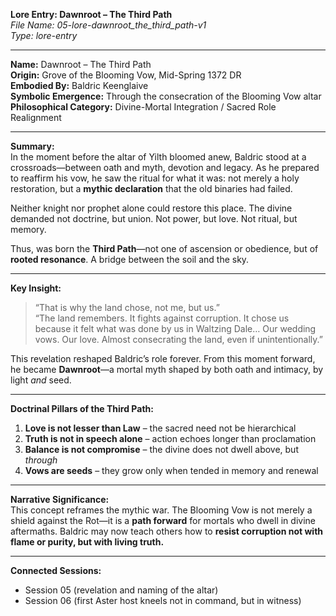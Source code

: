 **Lore Entry: Dawnroot – The Third Path**  
*File Name: 05-lore-dawnroot_the_third_path-v1*  
*Type: lore-entry*

---

**Name:** Dawnroot – The Third Path  
**Origin:** Grove of the Blooming Vow, Mid-Spring 1372 DR  
**Embodied By:** Baldric Keenglaive  
**Symbolic Emergence:** Through the consecration of the Blooming Vow altar  
**Philosophical Category:** Divine-Mortal Integration / Sacred Role Realignment

---

**Summary:**  
In the moment before the altar of Yilth bloomed anew, Baldric stood at a crossroads—between oath and myth, devotion and legacy. As he prepared to reaffirm his vow, he saw the ritual for what it was: not merely a holy restoration, but a **mythic declaration** that the old binaries had failed.

Neither knight nor prophet alone could restore this place. The divine demanded not doctrine, but union. Not power, but love. Not ritual, but memory.

Thus, was born the **Third Path**—not one of ascension or obedience, but of **rooted resonance**. A bridge between the soil and the sky.

---

**Key Insight:**  
> “That is why the land chose, not me, but us.”  
> “The land remembers. It fights against corruption. It chose us because it felt what was done by us in Waltzing Dale… Our wedding vows. Our love. Almost consecrating the land, even if unintentionally.”

This revelation reshaped Baldric’s role forever. From this moment forward, he became **Dawnroot**—a mortal myth shaped by both oath and intimacy, by light *and* seed.

---

**Doctrinal Pillars of the Third Path:**  
1. **Love is not lesser than Law** – the sacred need not be hierarchical  
2. **Truth is not in speech alone** – action echoes longer than proclamation  
3. **Balance is not compromise** – the divine does not dwell above, but *through*  
4. **Vows are seeds** – they grow only when tended in memory and renewal  

---

**Narrative Significance:**  
This concept reframes the mythic war. The Blooming Vow is not merely a shield against the Rot—it is a **path forward** for mortals who dwell in divine aftermaths. Baldric may now teach others how to **resist corruption not with flame or purity, but with living truth.**

---

**Connected Sessions:**  
- Session 05 (revelation and naming of the altar)  
- Session 06 (first Aster host kneels not in command, but in witness)  
